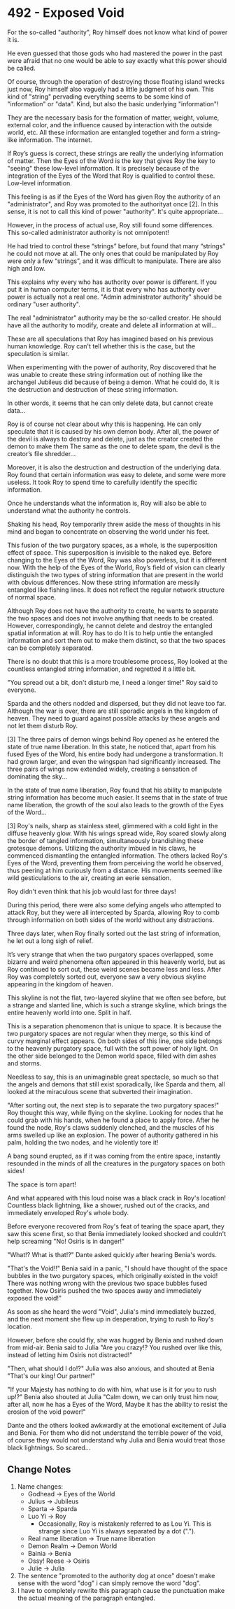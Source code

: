 # 492 - Exposed Void

For the so-called "authority", Roy himself does not know what kind of power it is.

He even guessed that those gods who had mastered the power in the past were afraid that no one would be able to say exactly what this power should be called.

Of course, through the operation of destroying those floating island wrecks just now, Roy himself also vaguely had a little judgment of his own. This kind of "string" pervading everything seems to be some kind of "information" or "data". Kind, but also the basic underlying "information"!

They are the necessary basis for the formation of matter, weight, volume, external color, and the influence caused by interaction with the outside world, etc. All these information are entangled together and form a string-like information. The internet.

If Roy’s guess is correct, these strings are really the underlying information of matter. Then the Eyes of the Word is the key that gives Roy the key to "seeing" these low-level information. It is precisely because of the integration of the Eyes of the Word that Roy is qualified to control these. Low-level information.

This feeling is as if the Eyes of the Word has given Roy the authority of an "administrator", and Roy was promoted to the authority ​​at once [2]. In this sense, it is not to call this kind of power "authority". It's quite appropriate...

However, in the process of actual use, Roy still found some differences. This so-called administrator authority is not omnipotent!

He had tried to control these “strings” before, but found that many “strings” he could not move at all. The only ones that could be manipulated by Roy were only a few “strings”, and it was difficult to manipulate. There are also high and low.

This explains why every who has authority over power is different. If you put it in human computer terms, it is that every who has authority over power is actually not a real one. "Admin administrator authority" should be ordinary "user authority".

The real "administrator" authority may be the so-called creator. He should have all the authority to modify, create and delete all information at will...

These are all speculations that Roy has imagined based on his previous human knowledge. Roy can't tell whether this is the case, but the speculation is similar.

When experimenting with the power of authority, Roy discovered that he was unable to create these string information out of nothing like the archangel Jubileus did because of being a demon. What he could do, It is the destruction and destruction of these string information.

In other words, it seems that he can only delete data, but cannot create data...

Roy is of course not clear about why this is happening. He can only speculate that it is caused by his own demon body. After all, the power of the devil is always to destroy and delete, just as the creator created the demon to make them The same as the one to delete spam, the devil is the creator’s file shredder...

Moreover, it is also the destruction and destruction of the underlying data. Roy found that certain information was easy to delete, and some were more useless. It took Roy to spend time to carefully identify the specific information.

Once he understands what the information is, Roy will also be able to understand what the authority he controls.

Shaking his head, Roy temporarily threw aside the mess of thoughts in his mind and began to concentrate on observing the world under his feet.

This fusion of the two purgatory spaces, as a whole, is the superposition effect of space. This superposition is invisible to the naked eye. Before changing to the Eyes of the Word, Roy was also powerless, but it is different now. With the help of the Eyes of the World, Roy’s field of vision can clearly distinguish the two types of string information that are present in the world with obvious differences. Now these string information are messily entangled like fishing lines. It does not reflect the regular network structure of normal space.

Although Roy does not have the authority to create, he wants to separate the two spaces and does not involve anything that needs to be created. However, correspondingly, he cannot delete and destroy the entangled spatial information at will. Roy has to do It is to help untie the entangled information and sort them out to make them distinct, so that the two spaces can be completely separated.

There is no doubt that this is a more troublesome process, Roy looked at the countless entangled string information, and regretted it a little bit.

"You spread out a bit, don't disturb me, I need a longer time!" Roy said to everyone.

Sparda and the others nodded and dispersed, but they did not leave too far. Although the war is over, there are still sporadic angels in the kingdom of heaven. They need to guard against possible attacks by these angels and not let them disturb Roy.

[3] The three pairs of demon wings behind Roy opened as he entered the state of true name liberation. In this state, he noticed that, apart from his fused Eyes of the Word, his entire body had undergone a transformation. It had grown larger, and even the wingspan had significantly increased. The three pairs of wings now extended widely, creating a sensation of dominating the sky...

In the state of true name liberation, Roy found that his ability to manipulate string information has become much easier. It seems that in the state of true name liberation, the growth of the soul also leads to the growth of the Eyes of the Word...

[3] Roy's nails, sharp as stainless steel, glimmered with a cold light in the diffuse heavenly glow. With his wings spread wide, Roy soared slowly along the border of tangled information, simultaneously brandishing these grotesque demons. Utilizing the authority imbued in his claws, he commenced dismantling the entangled information. The others lacked Roy's Eyes of the Word, preventing them from perceiving the world he observed, thus peering at him curiously from a distance. His movements seemed like wild gesticulations to the air, creating an eerie sensation.

Roy didn't even think that his job would last for three days!

During this period, there were also some defying angels who attempted to attack Roy, but they were all intercepted by Sparda, allowing Roy to comb through information on both sides of the world without any distractions.

Three days later, when Roy finally sorted out the last string of information, he let out a long sigh of relief.

It’s very strange that when the two purgatory spaces overlapped, some bizarre and weird phenomena often appeared in this heavenly world, but as Roy continued to sort out, these weird scenes became less and less. After Roy was completely sorted out, everyone saw a very obvious skyline appearing in the kingdom of heaven.

This skyline is not the flat, two-layered skyline that we often see before, but a strange and slanted line, which is such a strange skyline, which brings the entire heavenly world into one. Split in half.

This is a separation phenomenon that is unique to space. It is because the two purgatory spaces are not regular when they merge, so this kind of curvy marginal effect appears. On both sides of this line, one side belongs to the heavenly purgatory space, full with the soft power of holy light. On the other side belonged to the Demon world space, filled with dim ashes and storms.

Needless to say, this is an unimaginable great spectacle, so much so that the angels and demons that still exist sporadically, like Sparda and them, all looked at the miraculous scene that subverted their imagination.

"After sorting out, the next step is to separate the two purgatory spaces!" Roy thought this way, while flying on the skyline. Looking for nodes that he could grab with his hands, when he found a place to apply force. After he found the node, Roy's claws suddenly clenched, and the muscles of his arms swelled up like an explosion. The power of authority gathered in his palm, holding the two nodes, and he violently tore it!

A bang sound erupted, as if it was coming from the entire space, instantly resounded in the minds of all the creatures in the purgatory spaces on both sides!

The space is torn apart!

And what appeared with this loud noise was a black crack in Roy's location! Countless black lightning, like a shower, rushed out of the cracks, and immediately enveloped Roy's whole body.

Before everyone recovered from Roy's feat of tearing the space apart, they saw this scene first, so that Benia immediately looked shocked and couldn't help screaming "No! Osiris is in danger!"

"What!? What is that!?" Dante asked quickly after hearing Benia's words.

"That's the Void!!" Benia said in a panic, "I should have thought of the space bubbles in the two purgatory spaces, which originally existed in the void! There was nothing wrong with the previous two space bubbles fused together. Now Osiris pushed the two spaces away and immediately exposed the void!"

As soon as she heard the word "Void", Julia's mind immediately buzzed, and the next moment she flew up in desperation, trying to rush to Roy's location.

However, before she could fly, she was hugged by Benia and rushed down from mid-air. Benia said to Julia "Are you crazy!? You rushed over like this, instead of letting him Osiris not distracted!"

"Then, what should I do!?" Julia was also anxious, and shouted at Benia "That's our king! Our partner!"

"If your Majesty has nothing to do with him, what use is it for you to rush up!?" Benia also shouted at Julia "Calm down, we can only trust him now, after all, now he has a Eyes of the Word, Maybe it has the ability to resist the erosion of the void power!"

Dante and the others looked awkwardly at the emotional excitement of Julia and Benia. For them who did not understand the terrible power of the void, of course they would not understand why Julia and Benia would treat those black lightnings. So scared...

## Change Notes

1. Name changes:
   - Godhead -> Eyes of the World
   - Julius -> Jubileus
   - Sparta -> Sparda
   - Luo Yi -> Roy
     - Occasionally, Roy is mistakenly referred to as Lou Yi. This is strange since Luo Yi is always separated by a dot (".").
   - Real name liberation -> True name liberation
   - Demon Realm -> Demon World
   - Bainia -> Benia
   - Ossy! Reese -> Osiris
   - Julie -> Julia
2. The sentence "promoted to the authority dog at once" doesn't make sense with the word "dog" i can simply remove the word "dog".
3. I have to completely rewrite this paragraph cause the punctuation make the actual meaning of the paragraph entangled.

